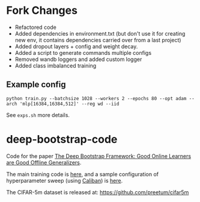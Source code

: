 # Fork Changes
- Refactored code
- Added dependencies in environment.txt (but don't use it for creating new env, it contains dependencies carried over from a last project)
- Added dropout layers + config and weight decay.
- Added a script to generate commands multiple configs
- Removed wandb loggers and added custom logger
- Added class imbalanced training


## Example config

```python train.py --batchsize 1028 --workers 2 --epochs 80 --opt adam --arch 'mlp[16384,16384,512]' --reg wd --iid```

See `exps.sh` more details.

# deep-bootstrap-code

Code for the paper [The Deep Bootstrap Framework: Good Online Learners are Good Offline Generalizers](https://arxiv.org/abs/2010.08127).

The main training code is [here](/inftrain/train.py), and a sample configuration of hyperparameter sweep (using [Caliban](https://github.com/google/caliban)) is [here](/inftrain/sample_sweep.json).

The CIFAR-5m dataset is released at: https://github.com/preetum/cifar5m
